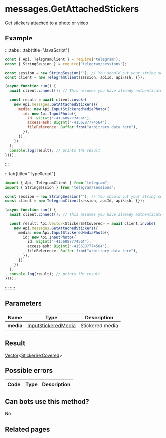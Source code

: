 # messages.GetAttachedStickers

Get stickers attached to a photo or video

## Example

::::tabs
:::tab{title="JavaScript"}

```js
const { Api, TelegramClient } = require("telegram");
const { StringSession } = require("telegram/sessions");

const session = new StringSession(""); // You should put your string session here
const client = new TelegramClient(session, apiId, apiHash, {});

(async function run() {
  await client.connect(); // This assumes you have already authenticated with .start()

  const result = await client.invoke(
    new Api.messages.GetAttachedStickers({
      media: new Api.InputStickeredMediaPhoto({
        id: new Api.InputPhoto({
          id: BigInt("-4156887774564"),
          accessHash: BigInt("-4156887774564"),
          fileReference: Buffer.from("arbitrary data here"),
        }),
      }),
    })
  );
  console.log(result); // prints the result
})();
```

:::

:::tab{title="TypeScript"}

```ts
import { Api, TelegramClient } from "telegram";
import { StringSession } from "telegram/sessions";

const session = new StringSession(""); // You should put your string session here
const client = new TelegramClient(session, apiId, apiHash, {});

(async function run() {
  await client.connect(); // This assumes you have already authenticated with .start()

  const result: Api.Vector<StickerSetCovered> = await client.invoke(
    new Api.messages.GetAttachedStickers({
      media: new Api.InputStickeredMediaPhoto({
        id: new Api.InputPhoto({
          id: BigInt("-4156887774564"),
          accessHash: BigInt("-4156887774564"),
          fileReference: Buffer.from("arbitrary data here"),
        }),
      }),
    })
  );
  console.log(result); // prints the result
})();
```

:::
::::

## Parameters

|   Name    | Type                                                                      | Description     |
| :-------: | ------------------------------------------------------------------------- | --------------- |
| **media** | [InputStickeredMedia](https://core.telegram.org/type/InputStickeredMedia) | Stickered media |

## Result

[Vector](https://core.telegram.org/type/Vector%20t)<[StickerSetCovered](https://core.telegram.org/type/StickerSetCovered)>

## Possible errors

| Code | Type | Description |
| :--: | ---- | ----------- |

## Can bots use this method?

No

## Related pages
